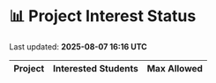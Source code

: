 # 📊 Project Interest Status

Last updated: **2025-08-07 16:16 UTC**

| Project | Interested Students | Max Allowed |
|---------|---------------------|-------------|

